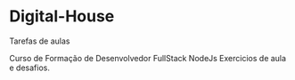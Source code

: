 # Digital-House
Tarefas de aulas

Curso de Formação de Desenvolvedor FullStack NodeJs
Exercicios de aula e desafios.
